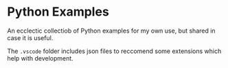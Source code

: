 # Python Examples

An ecclectic collectiob of Python examples for my own use, but shared in case it is useful.

The `.vscode` folder includes json files to reccomend some extensions which help with development.
